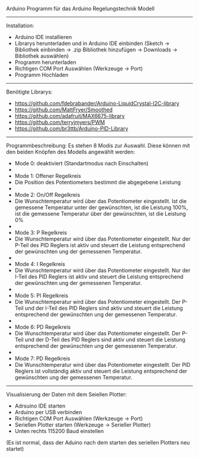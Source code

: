 Arduino Programm für das Arduino Regelungstechnik Modell

------------------------------------------------------------------------------------------------------------------------------------------------------------------------------

Installation:
- Arduino IDE installieren
- Librarys herunterladen und in Arduino IDE einbinden (Sketch -> Bibliothek einbinden -> .zip Bibliothek hinzufügen -> Downloads -> Bibliothek auswählen)
- Programm herunterladen
- Richtigen COM Port Auswählen (Werkzeuge -> Port)
- Programm Hochladen

------------------------------------------------------------------------------------------------------------------------------------------------------------------------------

Benötigte Librarys:
- https://github.com/fdebrabander/Arduino-LiquidCrystal-I2C-library
- https://github.com/MattFryer/Smoothed
- https://github.com/adafruit/MAX6675-library
- https://github.com/terryjmyers/PWM
- https://github.com/br3ttb/Arduino-PID-Library

------------------------------------------------------------------------------------------------------------------------------------------------------------------------------

Programmbeschreibung:
Es stehen 8 Modis zur Auswahl. Diese können mit den beiden Knöpfen des Modells angewählt werden:


- Mode 0: deaktiviert (Standartmodus nach Einschalten)
- 
- Mode 1: Offener Regelkreis
- Die Position des Potentiometers bestimmt die abgegebene Leistung
- 
- Mode 2: On/Off Regelkreis
- Die Wunschtemperatur wird über das Potentiometer eingestellt. Ist die gemessene Temperatur unter der gewünschten, ist die Leistung 100%,  ist die gemessene Temperatur über der gewünschten, ist die Leistung 0%
- 
- Mode 3: P Regelkreis
- Die Wunschtemperatur wird über das Potentiometer eingestellt. Nur der P-Teil des PID Reglers ist aktiv und steuert die Leistung entsprechend der gewünschten ung der gemessenen Temperatur.
- 
- Mode 4: I Regelkreis
- Die Wunschtemperatur wird über das Potentiometer eingestellt. Nur der I-Teil des PID Reglers ist aktiv und steuert die Leistung entsprechend der gewünschten ung der gemessenen Temperatur.
- 
- Mode 5: PI Regelkreis
- Die Wunschtemperatur wird über das Potentiometer eingestellt. Der P-Teil und der I-Teil des PID Reglers sind aktiv und steuert die Leistung entsprechend der gewünschten ung der gemessenen Temperatur.
- 
- Mode 6: PD Regelkreis
- Die Wunschtemperatur wird über das Potentiometer eingestellt. Der P-Teil und der D-Teil des PID Reglers sind aktiv und steuert die Leistung entsprechend der gewünschten ung der gemessenen Temperatur.
- 
- Mode 7: PD Regelkreis
- Die Wunschtemperatur wird über das Potentiometer eingestellt. Der PID Reglers ist vollständig aktiv und steuert die Leistung entsprechend der gewünschten ung der gemessenen Temperatur.

------------------------------------------------------------------------------------------------------------------------------------------------------------------------------

Visualisierung der Daten mit dem Seiellen Plotter:

- Adrsuino IDE starten
- Arduino per USB verbinden
- Richtigen COM Port Auswählen (Werkzeuge -> Port)
- Seriellen Plotter starten (Werkzeuge -> Serieller Plotter)
- Unten rechts 115200 Baud einstellen

(Es ist normal, dass der Aduino nach dem starten des seriellen Plotters neu startet)

